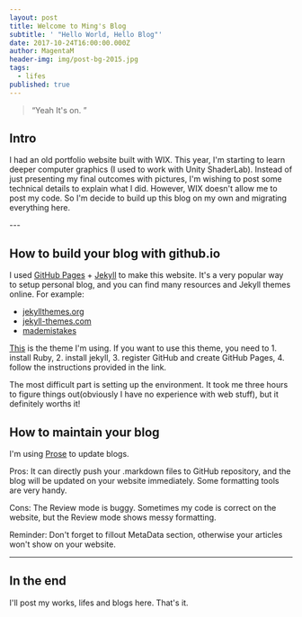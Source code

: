 ```yaml
---
layout: post
title: Welcome to Ming's Blog
subtitle: ' "Hello World, Hello Blog"'
date: 2017-10-24T16:00:00.000Z
author: MagentaM
header-img: img/post-bg-2015.jpg
tags:
  - lifes
published: true
---
```


> “Yeah It's on. ”


## Intro

I had an old portfolio website built with WIX. This year, I'm starting to learn deeper computer graphics (I used to work with Unity ShaderLab). Instead of just presenting my final outcomes with pictures, I'm wishing to post some technical details to explain what I did. However, WIX doesn't allow me to post my code. So I'm decide to build up this blog on my own and migrating everything here.



<p id = "build"></p>
---

## How to build your blog with github.io

I used [GitHub Pages](https://pages.github.com/) + [Jekyll](http://jekyllrb.com/) to make this website. It's a very popular way to setup personal blog, and you can find many resources and Jekyll themes online. For example:

* [jekyllthemes.org](http://jekyllthemes.org/)  
* [jekyll-themes.com](https://jekyll-themes.com/)
* [mademistakes](https://mademistakes.com/work/jekyll-themes/)

[This](https://github.com/huxpro/huxpro.github.io/) is the theme I'm using. If you want to use this theme, you need to 1. install Ruby, 2. install jekyll, 3. register GitHub and create GitHub Pages, 4. follow the instructions provided in the link.

The most difficult part is setting up the environment. It took me three hours to figure things out(obviously I have no experience with web stuff), but it definitely worths it!

## How to maintain your blog

I'm using [Prose](http://prose.io "prose") to update blogs.

Pros: It can directly push your .markdown files to GitHub repository, and the blog will be updated on your website immediately. Some formatting tools are very handy.

Cons: The Review mode is buggy. Sometimes my code is correct on the website, but the Review mode shows messy formatting.

Reminder: Don't forget to fillout MetaData section, otherwise your articles won't show on your website.

---
## In the end
I'll post my works, lifes and blogs here. That's it.

